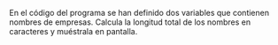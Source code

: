 En el código del programa se han definido dos variables que contienen nombres de empresas. Calcula la longitud total de los nombres en caracteres y muéstrala en pantalla.
